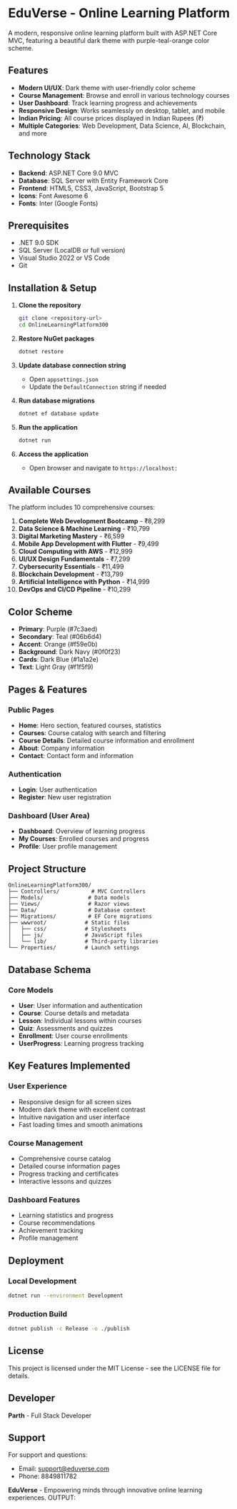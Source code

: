 # EduVerse - Online Learning Platform

A modern, responsive online learning platform built with ASP.NET Core MVC, featuring a beautiful dark theme with purple-teal-orange color scheme.

##  Features

- **Modern UI/UX**: Dark theme with user-friendly color scheme
- **Course Management**: Browse and enroll in various technology courses
- **User Dashboard**: Track learning progress and achievements
- **Responsive Design**: Works seamlessly on desktop, tablet, and mobile
- **Indian Pricing**: All course prices displayed in Indian Rupees (₹)
- **Multiple Categories**: Web Development, Data Science, AI, Blockchain, and more

##  Technology Stack

- **Backend**: ASP.NET Core 9.0 MVC
- **Database**: SQL Server with Entity Framework Core
- **Frontend**: HTML5, CSS3, JavaScript, Bootstrap 5
- **Icons**: Font Awesome 6
- **Fonts**: Inter (Google Fonts)

##  Prerequisites

- .NET 9.0 SDK
- SQL Server (LocalDB or full version)
- Visual Studio 2022 or VS Code
- Git

## Installation & Setup

1. **Clone the repository**
   ```bash
   git clone <repository-url>
   cd OnlineLearningPlatform300
   ```

2. **Restore NuGet packages**
   ```bash
   dotnet restore
   ```

3. **Update database connection string**
   - Open `appsettings.json`
   - Update the `DefaultConnection` string if needed

4. **Run database migrations**
   ```bash
   dotnet ef database update
   ```

5. **Run the application**
   ```bash
   dotnet run
   ```

6. **Access the application**
   - Open browser and navigate to `https://localhost:` 
## Available Courses

The platform includes 10 comprehensive courses:

1. **Complete Web Development Bootcamp** - ₹8,299
2. **Data Science & Machine Learning** - ₹10,799
3. **Digital Marketing Mastery** - ₹6,599
4. **Mobile App Development with Flutter** - ₹9,499
5. **Cloud Computing with AWS** - ₹12,999
6. **UI/UX Design Fundamentals** - ₹7,299
7. **Cybersecurity Essentials** - ₹11,499
8. **Blockchain Development** - ₹13,799
9. **Artificial Intelligence with Python** - ₹14,999
10. **DevOps and CI/CD Pipeline** - ₹10,299

## Color Scheme

- **Primary**: Purple (#7c3aed)
- **Secondary**: Teal (#06b6d4)
- **Accent**: Orange (#f59e0b)
- **Background**: Dark Navy (#0f0f23)
- **Cards**: Dark Blue (#1a1a2e)
- **Text**: Light Gray (#f1f5f9)

## Pages & Features

### Public Pages
- **Home**: Hero section, featured courses, statistics
- **Courses**: Course catalog with search and filtering
- **Course Details**: Detailed course information and enrollment
- **About**: Company information
- **Contact**: Contact form and information

### Authentication
- **Login**: User authentication
- **Register**: New user registration

### Dashboard (User Area)
- **Dashboard**: Overview of learning progress
- **My Courses**: Enrolled courses and progress
- **Profile**: User profile management

## Project Structure

```
OnlineLearningPlatform300/
├── Controllers/          # MVC Controllers
├── Models/              # Data models
├── Views/               # Razor views
├── Data/                # Database context
├── Migrations/          # EF Core migrations
├── wwwroot/            # Static files
│   ├── css/            # Stylesheets
│   ├── js/             # JavaScript files
│   └── lib/            # Third-party libraries
└── Properties/         # Launch settings
```

##  Database Schema

### Core Models
- **User**: User information and authentication
- **Course**: Course details and metadata
- **Lesson**: Individual lessons within courses
- **Quiz**: Assessments and quizzes
- **Enrollment**: User course enrollments
- **UserProgress**: Learning progress tracking

##  Key Features Implemented

### User Experience
- Responsive design for all screen sizes
- Modern dark theme with excellent contrast
- Intuitive navigation and user interface
- Fast loading times and smooth animations

### Course Management
- Comprehensive course catalog
- Detailed course information pages
- Progress tracking and certificates
- Interactive lessons and quizzes

### Dashboard Features
- Learning statistics and progress
- Course recommendations
- Achievement tracking
- Profile management

##  Deployment

### Local Development
```bash
dotnet run --environment Development
```

### Production Build
```bash
dotnet publish -c Release -o ./publish
```
##  License

This project is licensed under the MIT License - see the LICENSE file for details.

## Developer

**Parth** - Full Stack Developer

##  Support
For support and questions:
- Email: support@eduverse.com
- Phone: 8849811782

**EduVerse** - Empowering minds through innovative online learning experiences.
OUTPUT:
